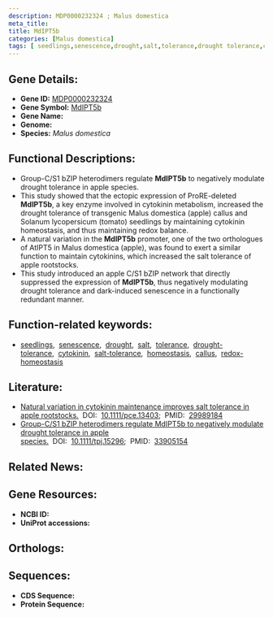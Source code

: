 ```yaml
---
description: MDP0000232324 ; Malus domestica
meta_title:
title: MdIPT5b
categories: [Malus domestica]
tags: [ seedlings,senescence,drought,salt,tolerance,drought tolerance,cytokinin,salt tolerance,homeostasis,callus,redox homeostasis ]
---
```


## Gene Details:
- **Gene ID:** [MDP0000232324]()
- **Gene Symbol:** <u>MdIPT5b</u>
- **Gene Name:** 
- **Genome:** []()
- **Species:** *Malus domestica*

## Functional Descriptions:
   - Group-C/S1 bZIP heterodimers regulate **MdIPT5b** to negatively modulate drought tolerance in apple species.
   - This study showed that the ectopic expression of ProRE-deleted **MdIPT5b**, a key enzyme involved in cytokinin metabolism, increased the drought tolerance of transgenic Malus domestica (apple) callus and Solanum lycopersicum (tomato) seedlings by maintaining cytokinin homeostasis, and thus maintaining redox balance.
   - A natural variation in the **MdIPT5b** promoter, one of the two orthologues of AtIPT5 in Malus domestica (apple), was found to exert a similar function to maintain cytokinins, which increased the salt tolerance of apple rootstocks.
   - This study introduced an apple C/S1 bZIP network that directly suppressed the expression of **MdIPT5b**, thus negatively modulating drought tolerance and dark-induced senescence in a functionally redundant manner.

## Function-related keywords:
   - [seedlings](/tags/seedlings/),&nbsp;&nbsp;[senescence](/tags/senescence/),&nbsp;&nbsp;[drought](/tags/drought/),&nbsp;&nbsp;[salt](/tags/salt/),&nbsp;&nbsp;[tolerance](/tags/tolerance/),&nbsp;&nbsp;[drought-tolerance](/tags/drought-tolerance/),&nbsp;&nbsp;[cytokinin](/tags/cytokinin/),&nbsp;&nbsp;[salt-tolerance](/tags/salt-tolerance/),&nbsp;&nbsp;[homeostasis](/tags/homeostasis/),&nbsp;&nbsp;[callus](/tags/callus/),&nbsp;&nbsp;[redox-homeostasis](/tags/redox-homeostasis/)

## Literature:
   - [Natural variation in cytokinin maintenance improves salt tolerance in apple rootstocks.](https://doi.org/10.1111/pce.13403)&nbsp;&nbsp;DOI:&nbsp;&nbsp;[10.1111/pce.13403](https://doi.org/10.1111/pce.13403);&nbsp;&nbsp;PMID:&nbsp;&nbsp;[29989184](https://pubmed.ncbi.nlm.nih.gov/29989184/)
   - [Group-C/S1 bZIP heterodimers regulate MdIPT5b to negatively modulate drought tolerance in apple species.](https://doi.org/10.1111/tpj.15296)&nbsp;&nbsp;DOI:&nbsp;&nbsp;[10.1111/tpj.15296](https://doi.org/10.1111/tpj.15296);&nbsp;&nbsp;PMID:&nbsp;&nbsp;[33905154](https://pubmed.ncbi.nlm.nih.gov/33905154/)

## Related News:

## Gene Resources:
- **NCBI ID:**  [](https://www.ncbi.nlm.nih.gov/gene/?term=)
- **UniProt accessions:**  [](https://www.uniprot.org/uniprotkb//entry)

## Orthologs:

## Sequences:
- **CDS Sequence:**
- **Protein Sequence:**
